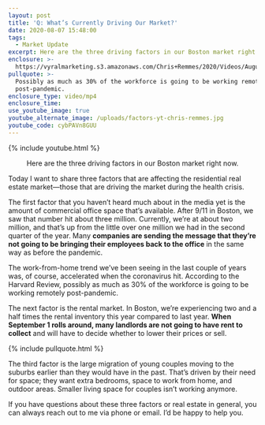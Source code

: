 ```yaml
---
layout: post
title: 'Q: What’s Currently Driving Our Market?'
date: 2020-08-07 15:48:00
tags:
  - Market Update
excerpt: Here are the three driving factors in our Boston market right now.
enclosure: >-
  https://vyralmarketing.s3.amazonaws.com/Chris+Remmes/2020/Videos/August/Q-+Whats+Currently+Driving+Our+Market_.mp4
pullquote: >-
  Possibly as much as 30% of the workforce is going to be working remotely
  post-pandemic.
enclosure_type: video/mp4
enclosure_time:
use_youtube_image: true
youtube_alternate_image: /uploads/factors-yt-chris-remmes.jpg
youtube_code: cybPAVn8GUU
---
```


{% include youtube.html %}

<p style="text-align:center">Here are the three driving factors in our Boston market right now.</p>

Today I want to share three factors that are affecting the residential real estate market—those that are driving the market during the health crisis.&nbsp;

The first factor that you haven’t heard much about in the media yet is the amount of commercial office space that’s available. After 9/11 in Boston, we saw that number hit about three million. Currently, we’re at about two million, and that’s up from the little over one million we had in the second quarter of the year. Many **companies are sending the message that they’re not going to be bringing their employees back to the office** in the same way as before the pandemic.&nbsp;

The work-from-home trend we’ve been seeing in the last couple of years was, of course, accelerated when the coronavirus hit. According to the Harvard Review, possibly as much as 30% of the workforce is going to be working remotely post-pandemic.

The next factor is the rental market. In Boston, we’re experiencing two and a half times the rental inventory this year compared to last year. **When September 1 rolls around, many landlords are not going to have rent to collect** and will have to decide whether to lower their prices or sell.&nbsp;

{% include pullquote.html %}

The third factor is the large migration of young couples moving to the suburbs earlier than they would have in the past. That’s driven by their need for space; they want extra bedrooms, space to work from home, and outdoor areas. Smaller living space for couples isn’t working anymore.&nbsp;

If you have questions about these three factors or real estate in general, you can always reach out to me via phone or email. I’d be happy to help you.
